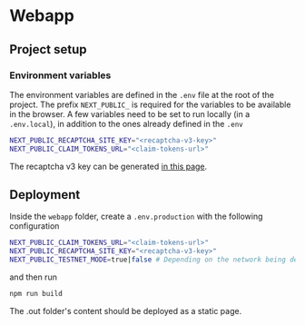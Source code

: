 # Webapp

## Project setup

### Environment variables

The environment variables are defined in the `.env` file at the root of the project.
The prefix `NEXT_PUBLIC_` is required for the variables to be available in the browser. A few variables need to be set to run locally (in a `.env.local`), in addition to the ones already defined in the `.env`

```bash
NEXT_PUBLIC_RECAPTCHA_SITE_KEY="<recaptcha-v3-key>"
NEXT_PUBLIC_CLAIM_TOKENS_URL="<claim-tokens-url>"
```

The recaptcha v3 key can be generated [in this page](https://www.google.com/recaptcha/admin/create).

## Deployment

Inside the `webapp` folder, create a `.env.production` with the following configuration

```bash
NEXT_PUBLIC_CLAIM_TOKENS_URL="<claim-tokens-url>"
NEXT_PUBLIC_RECAPTCHA_SITE_KEY="<recaptcha-v3-key>"
NEXT_PUBLIC_TESTNET_MODE=true|false # Depending on the network being deployed
```

and then run

```bash
npm run build
```

The .out folder's content should be deployed as a static page.
